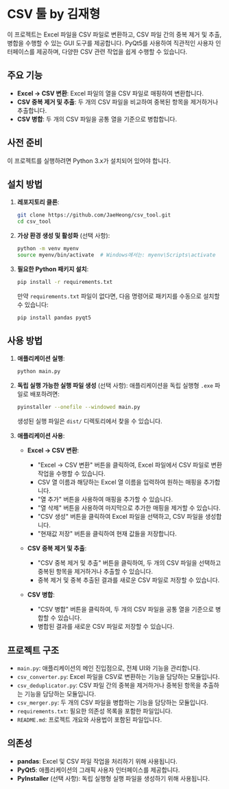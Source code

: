 # CSV 툴 by 김재형

이 프로젝트는 Excel 파일을 CSV 파일로 변환하고, CSV 파일 간의 중복 제거 및 추출, 병합을 수행할 수 있는 GUI 도구를 제공합니다. PyQt5를 사용하여 직관적인 사용자 인터페이스를 제공하며, 다양한 CSV 관련 작업을 쉽게 수행할 수 있습니다.

## 주요 기능

- **Excel → CSV 변환**: Excel 파일의 열을 CSV 파일로 매핑하여 변환합니다.
- **CSV 중복 제거 및 추출**: 두 개의 CSV 파일을 비교하여 중복된 항목을 제거하거나 추출합니다.
- **CSV 병합**: 두 개의 CSV 파일을 공통 열을 기준으로 병합합니다.

## 사전 준비

이 프로젝트를 실행하려면 Python 3.x가 설치되어 있어야 합니다.

## 설치 방법

1. **레포지토리 클론**:

   ```bash
   git clone https://github.com/JaeHeong/csv_tool.git
   cd csv_tool
   ```

2. **가상 환경 생성 및 활성화** (선택 사항):

   ```bash
   python -m venv myenv
   source myenv/bin/activate  # Windows에서는: myenv\Scripts\activate
   ```

3. **필요한 Python 패키지 설치**:

   ```bash
   pip install -r requirements.txt
   ```

   만약 `requirements.txt` 파일이 없다면, 다음 명령어로 패키지를 수동으로 설치할 수 있습니다:

   ```bash
   pip install pandas pyqt5
   ```

## 사용 방법

1. **애플리케이션 실행**:

   ```bash
   python main.py
   ```

2. **독립 실행 가능한 실행 파일 생성** (선택 사항):
   애플리케이션을 독립 실행형 `.exe` 파일로 배포하려면:

   ```bash
   pyinstaller --onefile --windowed main.py
   ```

   생성된 실행 파일은 `dist/` 디렉토리에서 찾을 수 있습니다.

3. **애플리케이션 사용**:
   - **Excel → CSV 변환**:
     - "Excel → CSV 변환" 버튼을 클릭하여, Excel 파일에서 CSV 파일로 변환 작업을 수행할 수 있습니다.
     - CSV 열 이름과 해당하는 Excel 열 이름을 입력하여 원하는 매핑을 추가합니다.
     - "열 추가" 버튼을 사용하여 매핑을 추가할 수 있습니다.
     - "열 삭제" 버튼을 사용하여 마지막으로 추가한 매핑을 제거할 수 있습니다.
     - "CSV 생성" 버튼을 클릭하여 Excel 파일을 선택하고, CSV 파일을 생성합니다.
     - "현재값 저장" 버튼을 클릭하여 현재 값들을 저장합니다.
   
   - **CSV 중복 제거 및 추출**:
     - "CSV 중복 제거 및 추출" 버튼을 클릭하여, 두 개의 CSV 파일을 선택하고 중복된 항목을 제거하거나 추출할 수 있습니다.
     - 중복 제거 및 중복 추출된 결과를 새로운 CSV 파일로 저장할 수 있습니다.

   - **CSV 병합**:
     - "CSV 병합" 버튼을 클릭하여, 두 개의 CSV 파일을 공통 열을 기준으로 병합할 수 있습니다.
     - 병합된 결과를 새로운 CSV 파일로 저장할 수 있습니다.

## 프로젝트 구조

- `main.py`: 애플리케이션의 메인 진입점으로, 전체 UI와 기능을 관리합니다.
- `csv_converter.py`: Excel 파일을 CSV로 변환하는 기능을 담당하는 모듈입니다.
- `csv_deduplicator.py`: CSV 파일 간의 중복을 제거하거나 중복된 항목을 추출하는 기능을 담당하는 모듈입니다.
- `csv_merger.py`: 두 개의 CSV 파일을 병합하는 기능을 담당하는 모듈입니다.
- `requirements.txt`: 필요한 의존성 목록을 포함한 파일입니다.
- `README.md`: 프로젝트 개요와 사용법이 포함된 파일입니다.

## 의존성

- **pandas**: Excel 및 CSV 파일 작업을 처리하기 위해 사용됩니다.
- **PyQt5**: 애플리케이션의 그래픽 사용자 인터페이스를 제공합니다.
- **PyInstaller** (선택 사항): 독립 실행형 실행 파일을 생성하기 위해 사용됩니다.